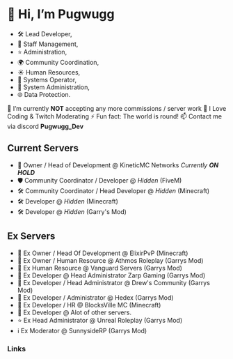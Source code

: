 # 👋 Hi, I’m Pugwugg

- 🛠️ Lead Developer,
- 💼 Staff Management,
- ⭐️ Administration,
- 🌍 Community Coordination,
- ☀️ Human Resources,
- 🔧 Systems Operator,
- 🐧 System Administration,
- 🌐 Data Protection.

🌱 I’m currently **NOT** accepting any more commissions / server work
👀 I Love Coding & Twitch Moderating
⚡ Fun fact: The world is round!
📫 Contact me via discord **Pugwugg_Dev**

## **Current Servers**
- 💞 Owner / Head of Development @ KineticMC Networks *Currently **ON HOLD***
- 🛡️ Community Coordinator / Developer @ *Hidden* (FiveM)
- 🛠️ Community Coordinator / Head Developer @ *Hidden* (Minecraft)
- 🛠️ Developer @ *Hidden* (Minecraft)
- 🛠️ Developer @ *Hidden* (Garry's Mod)

## **Ex Servers**
- 🔧 Ex Owner / Head Of Development @ ElixirPvP (Minecraft)
- 🔧 Ex Owner / Human Resource @ Athmos Roleplay (Garrys Mod)
- 🔧 Ex Human Resource @ Vanguard Servers (Garrys Mod)
- 🔧 Ex Developer @ Head Administrator Zarp Gaming (Garrys Mod)
- 🔧 Ex Developer / Head Administrator @ Drew's Community (Garrys Mod)
- 🔧 Ex Developer / Administrator @ Hedex (Garrys Mod)
- 🔧 Ex Developer / HR @ BlocksVille MC (Minecraft)
- 🔧 Ex Developer @ Alot of other servers.
- ⭐️ Ex Head Administrator @ Unreal Roleplay (Garrys Mod)
- ℹ️ Ex Moderator @ SunnysideRP (Garrys Mod)

### Links
